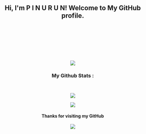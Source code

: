 <h2 align="center">Hi, I'm P I N U R U N! Welcome to My GitHub profile.</h2>
<br/>
<br/><br/>
<br/><br/>
<br/>

<p align="center">
  <img src="https://thumbs.gfycat.com/EarlyHeavenlyBlackbird-size_restricted.gif">
</p>


<h3 align="center"><b>My Github Stats :</b></h3><br>
<p align="center"><a href="https://github.com/MoveAngel"><img src="https://github-readme-stats.vercel.app/api?username=pinurun&show_icons=true&theme=highcontrast"></a></p>
<p align="center"><a href="https://github.com/MoveAngel"><img src="https://github-readme-stats.vercel.app/api/top-langs/?username=pinurun&theme=highcontrast&layout=compact"></a></p>


<h4 align="center">Thanks for visiting my GitHub</h4>
<p align="center">
  <img src="https://bestanimations.com/media/fire/192879075campfire-animated-gif-8.gif">
</p>
